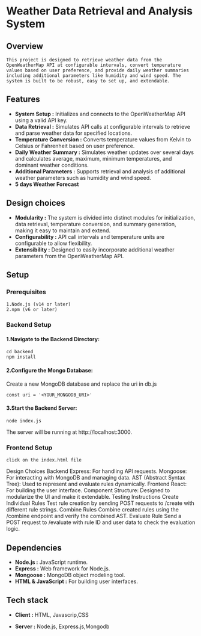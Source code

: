 
#  Weather Data Retrieval and Analysis System




## Overview

    This project is designed to retrieve weather data from the OpenWeatherMap API at configurable intervals, convert temperature values based on user preference, and provide daily weather summaries including additional parameters like humidity and wind speed. The system is built to be robust, easy to set up, and extendable.


    
## Features

- **System Setup :** Initializes and connects to the OpenWeatherMap API using a valid API key.
- **Data Retrieval :** Simulates API calls at configurable intervals to retrieve and parse weather data for specified locations.
- **Temperature Conversion :** Converts temperature values from Kelvin to Celsius or Fahrenheit based on user preference.
- **Daily Weather Summary :** Simulates weather updates over several days and calculates average, maximum, minimum temperatures, and dominant weather conditions.
- **Additional Parameters :** Supports retrieval and analysis of additional weather parameters such as humidity and wind speed.
- **5 days Weather Forecast**
## Design choices

- **Modularity :** The system is divided into distinct modules for initialization, data retrieval, temperature conversion, and summary generation, making it easy to maintain and extend.
- **Configurability :** API call intervals and temperature units are configurable to allow flexibility.
- **Extensibility :** Designed to easily incorporate additional weather parameters from the OpenWeatherMap API.
## Setup

### Prerequisites
    1.Node.js (v14 or later)
    2.npm (v6 or later)
### Backend Setup

#### 1.Navigate to the Backend Directory:

    cd backend
    npm install
####  2.Configure the Mongo Database:
Create a new MongoDB database and replace the uri in db.js

    const uri = '<YOUR_MONGODB_URI>'
####  3.Start the Backend Server:

    node index.js
The server will be running at http://localhost:3000.

### Frontend Setup

    click on the index.html file

Design Choices
Backend
Express: For handling API requests.
Mongoose: For interacting with MongoDB and managing data.
AST (Abstract Syntax Tree): Used to represent and evaluate rules dynamically.
Frontend
React: For building the user interface.
Component Structure: Designed to modularize the UI and make it extendable.
Testing Instructions
Create Individual Rules
Test rule creation by sending POST requests to /create with different rule strings.
Combine Rules
Combine created rules using the /combine endpoint and verify the combined AST.
Evaluate Rule
Send a POST request to /evaluate with rule ID and user data to check the evaluation logic.
## Dependencies

- **Node.js :** JavaScript runtime.
- **Express :** Web framework for Node.js.
- **Mongoose :** MongoDB object modeling tool.
- **HTML & JavaScript :** For building user interfaces.
## Tech stack

- **Client :** HTML, Javascrip,CSS

- **Server :** Node.js, Express.js,Mongodb
